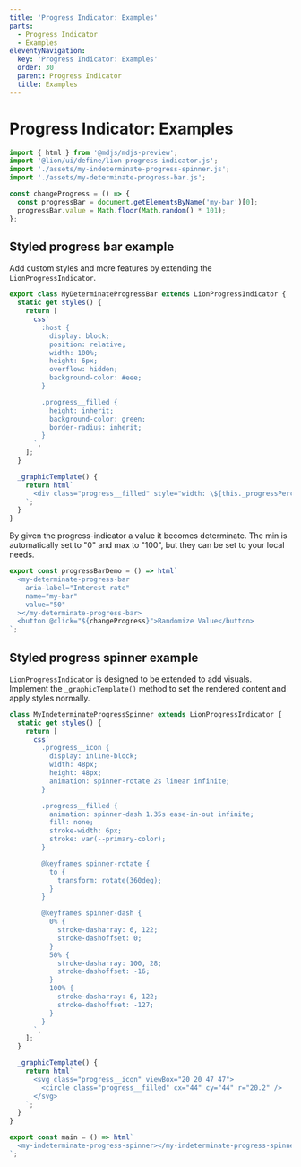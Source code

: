 ```yaml
---
title: 'Progress Indicator: Examples'
parts:
  - Progress Indicator
  - Examples
eleventyNavigation:
  key: 'Progress Indicator: Examples'
  order: 30
  parent: Progress Indicator
  title: Examples
---
```


# Progress Indicator: Examples

```js script
import { html } from '@mdjs/mdjs-preview';
import '@lion/ui/define/lion-progress-indicator.js';
import './assets/my-indeterminate-progress-spinner.js';
import './assets/my-determinate-progress-bar.js';

const changeProgress = () => {
  const progressBar = document.getElementsByName('my-bar')[0];
  progressBar.value = Math.floor(Math.random() * 101);
};
```

## Styled progress bar example

Add custom styles and more features by extending the `LionProgressIndicator`.

```js
export class MyDeterminateProgressBar extends LionProgressIndicator {
  static get styles() {
    return [
      css`
        :host {
          display: block;
          position: relative;
          width: 100%;
          height: 6px;
          overflow: hidden;
          background-color: #eee;
        }

        .progress__filled {
          height: inherit;
          background-color: green;
          border-radius: inherit;
        }
      `,
    ];
  }

  _graphicTemplate() {
    return html`
      <div class="progress__filled" style="width: \${this._progressPercentage}%"></div>
    `;
  }
}
```

By given the progress-indicator a value it becomes determinate.
The min is automatically set to "0" and max to "100", but they can be set to your local needs.

```js preview-story
export const progressBarDemo = () => html`
  <my-determinate-progress-bar
    aria-label="Interest rate"
    name="my-bar"
    value="50"
  ></my-determinate-progress-bar>
  <button @click="${changeProgress}">Randomize Value</button>
`;
```

## Styled progress spinner example

`LionProgressIndicator` is designed to be extended to add visuals. Implement the `_graphicTemplate()` method to set the rendered content and apply styles normally.

```js
class MyIndeterminateProgressSpinner extends LionProgressIndicator {
  static get styles() {
    return [
      css`
        .progress__icon {
          display: inline-block;
          width: 48px;
          height: 48px;
          animation: spinner-rotate 2s linear infinite;
        }

        .progress__filled {
          animation: spinner-dash 1.35s ease-in-out infinite;
          fill: none;
          stroke-width: 6px;
          stroke: var(--primary-color);
        }

        @keyframes spinner-rotate {
          to {
            transform: rotate(360deg);
          }
        }

        @keyframes spinner-dash {
          0% {
            stroke-dasharray: 6, 122;
            stroke-dashoffset: 0;
          }
          50% {
            stroke-dasharray: 100, 28;
            stroke-dashoffset: -16;
          }
          100% {
            stroke-dasharray: 6, 122;
            stroke-dashoffset: -127;
          }
        }
      `,
    ];
  }

  _graphicTemplate() {
    return html`
      <svg class="progress__icon" viewBox="20 20 47 47">
        <circle class="progress__filled" cx="44" cy="44" r="20.2" />
      </svg>
    `;
  }
}
```

```js preview-story
export const main = () => html`
  <my-indeterminate-progress-spinner></my-indeterminate-progress-spinner>
`;
```
